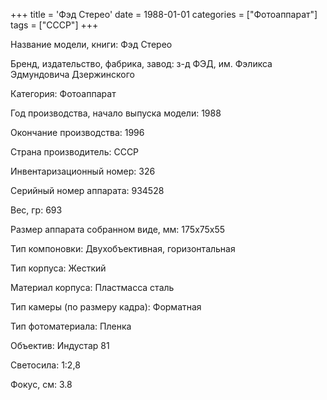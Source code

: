 +++
title = 'Фэд Стерео'
date = 1988-01-01
categories = ["Фотоаппарат"]
tags = ["СССР"]
+++

Название модели, книги: Фэд Стерео

Бренд, издательство, фабрика, завод: з-д ФЭД, им. Фэликса Эдмундовича Дзержинского

Категория: Фотоаппарат

Год производства, начало выпуска модели: 1988

Окончание производства: 1996

Страна производитель: СССР

Инвентаризационный номер: 326

Серийный номер аппарата: 934528

Вес, гр: 693

Размер аппарата  собранном виде, мм: 175х75х55

Тип компоновки: Двухобъективная, горизонтальная

Тип корпуса: Жесткий

Материал корпуса: Пластмасса сталь

Тип камеры (по размеру кадра): Форматная

Тип фотоматериала: Пленка

Объектив: Индустар 81

Светосила: 1:2,8

Фокус, см: 3.8

